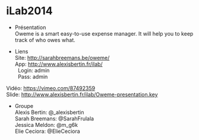 iLab2014
========

- Présentation <br />
Oweme is a smart easy-to-use expense manager. It will help you to keep track of who owes what. <br />


- Liens <br />
Site: http://sarahbreemans.be/oweme/ <br />
App: http://www.alexisbertin.fr/ilab/ <br />
&nbsp; Login: admin <br />
&nbsp; Pass: admin <br />

Vidéo: https://vimeo.com/87492359 <br />
Slide: http://www.alexisbertin.fr/ilab/Oweme-presentation.key <br />


- Groupe <br />
Alexis Bertin: @_alexisbertin <br />
Sarah Breemans: @SarahFrulala <br />
Jessica Meldon: @m_g6k <br />
Elie Ceciora: @ElieCeciora <br />
